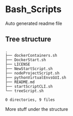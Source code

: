 # Bash_Scripts
Auto generated readme file

## Tree structure

```
.
├── dockerContainers.sh
├── DockerStart.sh
├── LICENSE
├── NewStartScript.sh
├── nodeProjectScript.sh
├── pythonVirtualEnvsGUI.sh
├── README.md
├── startScriptCLI.sh
└── treeScript.sh

0 directories, 9 files
```

More stuff under the structure
